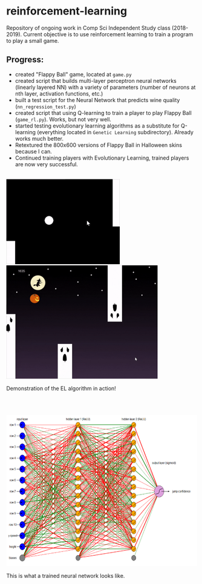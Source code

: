 # reinforcement-learning

Repository of ongoing work in Comp Sci Independent Study class (2018-2019). Current objective is to use reinforcement learning to train a program to play a small game.

## Progress:
- created "Flappy Ball" game, located at `game.py`
- created script that builds multi-layer perceptron neural networks (linearly layered NN) with a variety of parameters (number of neurons at nth layer, activation functions, etc.)
- built a test script for the Neural Network that predicts wine quality (`nn_regression_test.py`)
- created script that using Q-learning to train a player to play Flappy Ball (`game_rl.py`). Works, but not very well.
- started testing evolutionary learning algorithms as a substitute for Q-learning (everything located in `Genetic Learning` subdirectory). Already works much better.
- Retextured the 800x600 versions of Flappy Ball in Halloween skins because I can.
- Continued training players with Evolutionary Learning, trained players are now very successful.

<br/>

<img src="https://github.com/owalker10/independent-study/blob/master/Genetic%20Learning/EL%20Gif.gif" width="300" height="225" />

<br/>

<img src="https://github.com/owalker10/independent-study/blob/master/Genetic%20Learning/EL%20Gif%20Spooky.gif" width="400" height="300" />

Demonstration of the EL algorithm in action!

<br/><br/>

<img src="https://github.com/owalker10/independent-study/blob/master/Genetic%20Learning/nn brain.png" width="600" height="400" />


This is what a trained neural network looks like.
